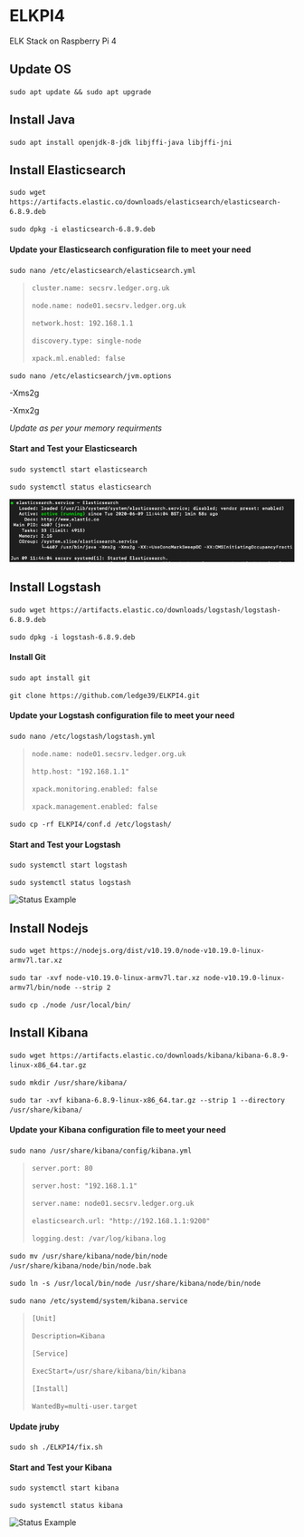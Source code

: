 # ELKPI4
ELK Stack on Raspberry Pi 4

## Update OS

`sudo apt update && sudo apt upgrade`

## Install Java

`sudo apt install openjdk-8-jdk libjffi-java libjffi-jni`

## Install Elasticsearch

`sudo wget https://artifacts.elastic.co/downloads/elasticsearch/elasticsearch-6.8.9.deb`

`sudo dpkg -i elasticsearch-6.8.9.deb`

#### Update your Elasticsearch configuration file to meet your need

`sudo nano /etc/elasticsearch/elasticsearch.yml`

> `cluster.name: secsrv.ledger.org.uk`
> 
> `node.name: node01.secsrv.ledger.org.uk`
> 
> `network.host: 192.168.1.1`
> 
> `discovery.type: single-node`
> 
> `xpack.ml.enabled: false`

`sudo nano /etc/elasticsearch/jvm.options`

-Xms2g

-Xmx2g

*Update as per your memory requirments*

#### Start and Test your Elasticsearch

`sudo systemctl start elasticsearch`

`sudo systemctl status elasticsearch`

![Status Example](/images/fig1.png)

## Install Logstash

`sudo wget https://artifacts.elastic.co/downloads/logstash/logstash-6.8.9.deb`

`sudo dpkg -i logstash-6.8.9.deb`

#### Install Git

`sudo apt install git`

`git clone https://github.com/ledge39/ELKPI4.git`

#### Update your Logstash configuration file to meet your need

`sudo nano /etc/logstash/logstash.yml`

> `node.name: node01.secsrv.ledger.org.uk`
> 
> `http.host: "192.168.1.1"`
> 
> `xpack.monitoring.enabled: false`
> 
> `xpack.management.enabled: false`

`sudo cp -rf ELKPI4/conf.d /etc/logstash/`

#### Start and Test your Logstash

`sudo systemctl start logstash`

`sudo systemctl status logstash`

![Status Example](/images/fig2.png)

## Install Nodejs

`sudo wget https://nodejs.org/dist/v10.19.0/node-v10.19.0-linux-armv7l.tar.xz`

`sudo tar -xvf node-v10.19.0-linux-armv7l.tar.xz node-v10.19.0-linux-armv7l/bin/node --strip 2`

`sudo cp ./node /usr/local/bin/`

## Install Kibana

`sudo wget https://artifacts.elastic.co/downloads/kibana/kibana-6.8.9-linux-x86_64.tar.gz`

`sudo mkdir /usr/share/kibana/`

`sudo tar -xvf kibana-6.8.9-linux-x86_64.tar.gz --strip 1 --directory /usr/share/kibana/`

#### Update your Kibana configuration file to meet your need

`sudo nano /usr/share/kibana/config/kibana.yml`

> `server.port: 80`
> 
> `server.host: "192.168.1.1"`
> 
> `server.name: node01.secsrv.ledger.org.uk`
> 
> `elasticsearch.url: "http://192.168.1.1:9200"`
> 
> `logging.dest: /var/log/kibana.log`

`sudo mv /usr/share/kibana/node/bin/node /usr/share/kibana/node/bin/node.bak`

`sudo ln -s /usr/local/bin/node /usr/share/kibana/node/bin/node`

`sudo nano /etc/systemd/system/kibana.service`

> `[Unit]`
> 
> `Description=Kibana`
> 
> `[Service]`
> 
> `ExecStart=/usr/share/kibana/bin/kibana`
> 
> `[Install]`
> 
> `WantedBy=multi-user.target`

#### Update jruby

`sudo sh ./ELKPI4/fix.sh`

#### Start and Test your Kibana

`sudo systemctl start kibana`

`sudo systemctl status kibana`

![Status Example](/images/fig3.png)